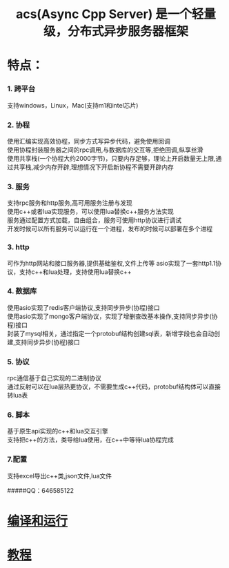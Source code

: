 # <center>acs(Async Cpp Server) 是一个轻量级，分布式异步服务器框架
# 特点：
### 1. 跨平台
支持windows，Linux，Mac(支持m1和intel芯片)
### 2. 协程
使用汇编实现高效协程，同步方式写异步代码，避免使用回调  
使用协程封装服务器之间的rpc调用,与数据库的交互等,拒绝回调,纵享丝滑  
使用共享栈(一个协程大约2000字节)，只要内存足够，理论上开启数量无上限,通过共享栈,减少内存开辟,理想情况下开启新协程不需要开辟内存
### 3. 服务
支持rpc服务和http服务,高可用服务注册与发现  
使用c++或者lua实现服务，可以使用lua替换c++服务方法实现    
服务通过配置方式加载，自由组合，服务可使用http协议进行调试  
开发时候可以所有服务可以运行在一个进程，发布的时候可以部署在多个进程  
### 3. http
可作为http网站和接口服务器,提供基础鉴权,文件上传等
asio实现了一套http1.1协议，支持c++和lua处理，支持使用lua替换c++  
### 4. 数据库
使用asio实现了redis客户端协议,支持同步异步(协程)接口  
使用asio实现了mongo客户端协议，实现了增删查改基本操作,支持同步异步(协程)接口  
封装了mysql相关，通过指定一个protobuf结构创建sql表，新增字段也会自动创建,支持同步异步(协程)接口  
### 5. 协议
rpc通信基于自己实现的二进制协议  
通过反射可以在lua层热更协议，不需要生成c++代码，protobuf结构体可以直接转lua表  
### 6. 脚本
基于原生api实现的c++和lua交互引擎    
支持把c++的方法，类导给lua使用，在c++中等待lua协程完成
### 7.配置
支持excel导出c++类,json文件,lua文件

#####QQ：646585122
# [编译和运行](./ReadMe/build.md)
# [教程](./ReadMe/menu.md)
